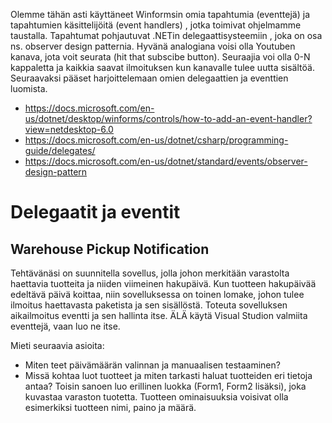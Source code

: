 Olemme tähän asti käyttäneet Winformsin omia tapahtumia (eventtejä) ja tapahtumien käsittelijöitä (event handlers) , jotka toimivat ohjelmamme taustalla. Tapahtumat pohjautuvat .NETin delegaattisysteemiin , joka on osa ns. observer design patternia. Hyvänä analogiana voisi olla Youtuben kanava, jota voit seurata (hit that subscibe button). Seuraajia voi olla 0-N kappaletta ja kaikkia saavat ilmoituksen kun kanavalle tulee uutta sisältöä. Seuraavaksi pääset harjoittelemaan omien delegaattien ja eventtien luomista.

* https://docs.microsoft.com/en-us/dotnet/desktop/winforms/controls/how-to-add-an-event-handler?view=netdesktop-6.0
* https://docs.microsoft.com/en-us/dotnet/csharp/programming-guide/delegates/
* https://docs.microsoft.com/en-us/dotnet/standard/events/observer-design-pattern


# Delegaatit ja eventit

## Warehouse Pickup Notification

Tehtävänäsi on suunnitella sovellus, jolla johon merkitään varastolta haettavia tuotteita ja niiden viimeinen hakupäivä. Kun tuotteen hakupäivää edeltävä päivä koittaa, niin sovelluksessa on toinen lomake, johon tulee ilmoitus haettavasta paketista ja sen sisällöstä. Toteuta sovelluksen aikailmoitus eventti ja sen hallinta itse. ÄLÄ käytä Visual Studion valmiita eventtejä, vaan luo ne itse.

 Mieti seuraavia asioita:
* Miten teet päivämäärän valinnan ja manuaalisen testaaminen?
* Missä kohtaa luot tuotteet ja miten tarkasti haluat tuotteiden eri tietoja antaa? Toisin sanoen luo erillinen luokka (Form1, Form2 lisäksi), joka kuvastaa varaston tuotetta. Tuotteen ominaisuuksia voisivat olla esimerkiksi tuotteen nimi, paino ja määrä.


